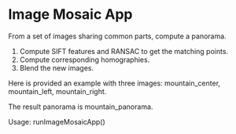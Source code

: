 # Image Mosaic App

From a set of images sharing common parts, compute a panorama.

1. Compute SIFT features and RANSAC to get the matching points.
2. Compute corresponding homographies.
3. Blend the new images.

Here is provided an example with three images: mountain_center, mountain_left, mountain_right. 

The result panorama is mountain_panorama.

Usage: runImageMosaicApp()
